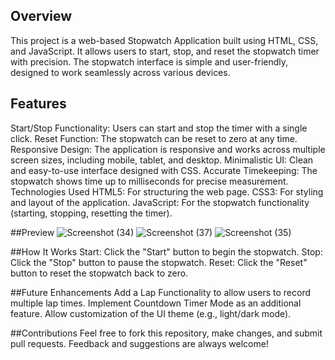 ## Overview
This project is a web-based Stopwatch Application built using HTML, CSS, and JavaScript. It allows users to start, stop, and reset the stopwatch timer with precision. The stopwatch interface is simple and user-friendly, designed to work seamlessly across various devices.

## Features
Start/Stop Functionality: Users can start and stop the timer with a single click.
Reset Function: The stopwatch can be reset to zero at any time.
Responsive Design: The application is responsive and works across multiple screen sizes, including mobile, tablet, and desktop.
Minimalistic UI: Clean and easy-to-use interface designed with CSS.
Accurate Timekeeping: The stopwatch shows time up to milliseconds for precise measurement.
Technologies Used
HTML5: For structuring the web page.
CSS3: For styling and layout of the application.
JavaScript: For the stopwatch functionality (starting, stopping, resetting the timer).

##Preview
![Screenshot (34)](https://github.com/user-attachments/assets/196f7acf-9370-4e1f-8974-821a8e06b2d0)
![Screenshot (37)](https://github.com/user-attachments/assets/8a6740b1-b756-4daa-b434-a3c82baf0b45)
![Screenshot (35)](https://github.com/user-attachments/assets/60379f37-2c31-4dee-9ca9-a432519228e8)

##How It Works
Start: Click the "Start" button to begin the stopwatch.
Stop: Click the "Stop" button to pause the stopwatch.
Reset: Click the "Reset" button to reset the stopwatch back to zero.

##Future Enhancements
Add a Lap Functionality to allow users to record multiple lap times.
Implement Countdown Timer Mode as an additional feature.
Allow customization of the UI theme (e.g., light/dark mode).

##Contributions
Feel free to fork this repository, make changes, and submit pull requests. Feedback and suggestions are always welcome!
